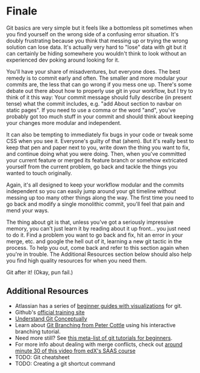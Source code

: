 # Finale

Git basics are very simple but it feels like a bottomless pit sometimes when you find yourself on the wrong side of a confusing error situation.  It's doubly frustrating because you think that messing up or trying the wrong solution can lose data. It's actually very hard to "lose" data with git but it can certainly be hiding somewhere you wouldn't think to look without an experienced dev poking around looking for it.

You'll have your share of misadventures, but everyone does.  The best remedy is to commit early and often.  The smaller and more modular your commits are, the less that can go wrong if you mess one up.  There's some debate out there about how to properly use git in your workflow, but I try to think of it this way: Your commit message should fully describe (in present tense) what the commit includes, e.g. "add About section to navbar on static pages".  If you need to use a comma or the word "and", you've probably got too much stuff in your commit and should think about keeping your changes more modular and independent.

It can also be tempting to immediately fix bugs in your code or tweak some CSS when you see it.  Everyone's guilty of that (ahem).  But it's really best to keep that pen and paper next to you, write down the thing you want to fix, and continue doing what you were doing.  Then, when you've committed your current feature or merged its feature branch or somehow extricated yourself from the current problem, go back and tackle the things you wanted to touch originally.  

Again, it's all designed to keep your workflow modular and the commits independent so you can easily jump around your git timeline without messing up too many other things along the way.  The first time you need to go back and modify a single monolithic commit, you'll feel that pain and mend your ways.

The thing about git is that, unless you've got a seriously impressive memory, you can't just learn it by reading about it up front... you just need to do it.  Find a problem you want to go back and fix, hit an error in your merge, etc. and google the hell out of it, learning a new git tactic in the process.  To help you out, come back and refer to this section again when you're in trouble. The Additional Resources section below should also help you find high quality resources for when you need them.

Git after it!  (Okay, pun fail.)


## Additional Resources

* Atlassian has a series of [beginner guides with visualizations](https://www.atlassian.com/git/tutorial) for git.
* Github's [official training site](http://teach.github.com/)
* [Understand Git Conceptually](http://www.sbf5.com/~cduan/technical/git/)
* Learn about [Git Branching from Peter Cottle](http://pcottle.github.io/learnGitBranching/) using his interactive branching tutorial.
* Need more still?  See [this meta-list of git tutorials for beginners](http://sixrevisions.com/resources/git-tutorials-beginners/).
* For more info about dealing with merge conflicts, check out [around minute 30 of this video from edX's SAAS course](https://www.youtube.com/watch?v=ieoHg0Vb-xo&list=PLxNY6twFc_xCxdSPLlxUS4C0VO3sni2DA)
* TODO: Git cheatsheet
* TODO: Creating a git shortcut command

